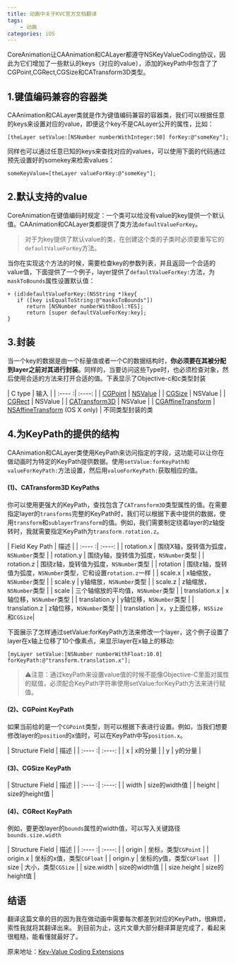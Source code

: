 ```yaml
---
title: 动画中关于KVC官方文档翻译
tags: 
    - 动画
categories: iOS
---
```


CoreAnimation让CAAnimation和CALayer都遵守NSKeyValueCoding协议，因此为它们增加了一些默认的keys（对应的value），添加的keyPath中包含了了CGPoint,CGRect,CGSize和CATransform3D类型。
<!-- more --> 
## 1.键值编码兼容的容器类
CAAnimation和CALayer类就是作为键值编码兼容的容器类，我们可以根据任意的keys来设置对应的value，即便这个key不是CALayer公开的属性，比如：
```
[theLayer setValue:[NSNumber numberWithInteger:50] forKey:@"someKey"];
```
同样也可以通过任意已知的keys来查找对应的values，可以使用下面的代码通过预先设置好的somekey来检索values：
```
someKeyValue=[theLayer valueForKey:@"someKey"];
```
## 2.默认支持的value
CoreAnimation在键值编码时规定：一个类可以给没有value的key提供一个默认值。CAAnimation和CALayer类都提供了类方法``defaultValueForKey``。
>对于为key提供了默认value的类，在创建这个类的子类时必须要重写它的``defaultValueForKey``方法。

当你在实现这个方法的时候，需要检查key的参数列表，并且返回一个合适的value值，下面提供了一个例子，layer提供了``defaultValueForKey:``方法，为``maskToBounds``属性设置默认值：
```
+ (id)defaultValueForKey:(NSString *)key{
   if ([key isEqualToString:@"masksToBounds"])
      return [NSNumber numberWithBool:YES];
      return [super defaultValueForKey:key];
}
```

## 3.封装
当一个key的数据是由一个标量值或者一个C的数据结构时，**你必须要在其被分配到layer之前对其进行封装**。同样的，当要访问这些Type时，也必须检查对象，然后使用合适的方法来打开合适的值。下表显示了Objective-c和c类型封装

 | C type | 输入 | 
 | :---- :| :----: |
 | [CGPoint](https://developer.apple.com/reference/coregraphics/cgpoint) | [NSValue](https://developer.apple.com/reference/foundation/nsvalue) | 
 | [CGSize](https://developer.apple.com/reference/coregraphics/cgsize) | NSValue |
 | [CGRect](https://developer.apple.com/reference/coregraphics/cgrect) | NSValue |
 | [CATransform3D](https://developer.apple.com/reference/quartzcore/catransform3d) | NSValue |
 | [CGAffineTransform](https://developer.apple.com/reference/coregraphics/cgaffinetransform) | [NSAffineTransform](https://developer.apple.com/reference/foundation/nsaffinetransform) (OS X only) |
不同类型封装的类

## 4.为KeyPath的提供的结构
CAAnimation和CALayer类使用KeyPath来访问指定的字段，这功能可以让你在做动画时为特定的KeyPath提供数据。使用``setValue:forKeyPath和valueForKeyPath:``方法设置，然后用``valueForKeyPath:``获取相应的值。
#### (1)、CATransform3D KeyPaths
你可以使用更强大的KeyPath，查找包含了``CATransform3D``类型属性的值。在需要指定layer的``transforms``完整的KeyPath时，我们可以根据下表中提供的数据，使用``transform``和``sublayerTransform``的值。例如，我们需要制定绕着layer的z轴旋转时，我就需要指定KeyPath为``transform.rotation.z``。

 | Field Key Path | 描述 | 
 | :---- :| :----: |
 | rotation.x | 围绕X轴，旋转值为弧度，``NSNumber``类型 | 
 | rotation.y | 围绕y轴，旋转值为弧度，``NSNumber``类型 |
 | rotation.z | 围绕z轴，旋转值为弧度，``NSNumber``类型 |
 | rotation | 围绕z轴，旋转值为弧度，``NSNumber``类型，它和设置``rotation.z``一样 |
 | scale.x | x轴缩放，``NSNumber``类型 |
 | scale.y | y轴缩放，``NSNumber``类型  |
 | scale.z | z轴缩放，``NSNumber``类型  |
 | scale | 三个轴缩放的平均值，``NSNumber``类型 |
 | translation.x | x轴位移，``NSNumber``类型 |
 | translation.y | y轴位移，``NSNumber``类型 |
 | translation.z | z轴位移，``NSNumber``类型 |
 | translation | x，y上面位移，``NSSize`` 和``CGSize``|

下面展示了怎样通过setValue:forKeyPath方法来修改一个layer，这个例子设置了layer在x轴上位移了10个像素点，来显示layer在x轴上的移动:
```
[myLayer setValue:[NSNumber numberWithFloat:10.0] forKeyPath:@"transform.translation.x"];
```
>⚠注意：通过keyPath来设置value值的时候不能像Objective-C里面对属性的赋值，必须配合KeyPath字符串使用setValue:forKeyPath方法来进行赋值。

#### (2)、CGPoint KeyPath
如果当前给的是一个``CGPoint``类型，则可以根据下表进行设置。例如，当我们想要修改layer的``position``的x值时，可以在KeyPath中写``position.x``。

 | Structure Field | 描述 | 
 | :---- :| :----: |
 | x | x的分量 | 
 | y | y的分量 |

#### (3)、CGSize KeyPath
 | Structure Field | 描述 | 
 | :---- :| :----: |
 | width | size的width值 | 
 | height | size的height值 |

#### (4)、CGRect KeyPath
例如，要更改layer的``bounds``属性的width值，可以写入关键路径``bounds.size.width``

 | Structure Field | 描述 | 
 | :---- :| :----: |
 | origin | 坐标，类型``CGPoint`` | 
 | origin.x | 坐标的x值，类型``CGFloat`` |
 | origin.y | 坐标的y值，类型``CGFloat `` |
 | size | 大小，类型``CGSize`` |
 | size.width | size的width值 |
 | size.height | size的height值 |

## 结语
翻译这篇文章的目的因为我在做动画中需要每次都差到对应的KeyPath，很麻烦，索性我就将其翻译出来。
到目前为止，这片文章大部分翻译算是完成了，看起来很粗糙，能看懂就最好了。

原来地址：[Key-Value Coding Extensions](https://developer.apple.com/library/content/documentation/Cocoa/Conceptual/CoreAnimation_guide/Key-ValueCodingExtensions/Key-ValueCodingExtensions.html)
